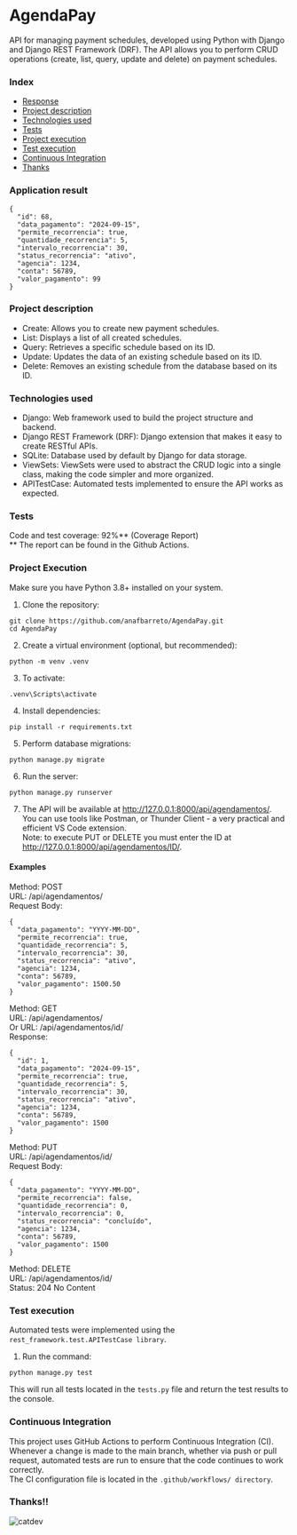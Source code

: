# AgendaPay
API for managing payment schedules, developed using Python with Django and Django REST Framework (DRF). The API allows you to perform CRUD operations (create, list, query, update and delete) on payment schedules. 


### Index
* [Response](#application-result)
* [Project description](#project-description)
* [Technologies used](#technologies-used)
* [Tests](#tests)
* [Project execution](#project-execution)
* [Test execution](#test-execution)
* [Continuous Integration](#continuous-integration)
* [Thanks](#thanks) 



### Application result
```
{
  "id": 68,
  "data_pagamento": "2024-09-15",
  "permite_recorrencia": true,
  "quantidade_recorrencia": 5,
  "intervalo_recorrencia": 30,
  "status_recorrencia": "ativo",
  "agencia": 1234,
  "conta": 56789,
  "valor_pagamento": 99
}
``` 


### Project description
* Create: Allows you to create new payment schedules.
* List: Displays a list of all created schedules.
* Query: Retrieves a specific schedule based on its ID.
* Update: Updates the data of an existing schedule based on its ID.
* Delete: Removes an existing schedule from the database based on its ID.


### Technologies used
* Django: Web framework used to build the project structure and backend.
* Django REST Framework (DRF): Django extension that makes it easy to create RESTful APIs.
* SQLite: Database used by default by Django for data storage.
* ViewSets: ViewSets were used to abstract the CRUD logic into a single class, making the code simpler and more organized.
* APITestCase: Automated tests implemented to ensure the API works as expected.

### Tests
Code and test coverage: 92%** (Coverage Report) <br>
 ** The report can be found in the Github Actions.

### Project Execution
Make sure you have Python 3.8+ installed on your system.

1. Clone the repository: <br>
```
git clone https://github.com/anafbarreto/AgendaPay.git
cd AgendaPay
```
2. Create a virtual environment (optional, but recommended):
```
python -m venv .venv
```
3. To activate:
```
.venv\Scripts\activate 
```
4. Install dependencies:
```
pip install -r requirements.txt
```
5. Perform database migrations:
```
python manage.py migrate
```
6. Run the server:
```
python manage.py runserver
```
7. The API will be available at http://127.0.0.1:8000/api/agendamentos/. <br>
You can use tools like Postman, or Thunder Client - a very practical and efficient VS Code extension. <br>
Note: to execute PUT or DELETE you must enter the ID at http://127.0.0.1:8000/api/agendamentos/ID/.


#### Examples
Method: POST <br>
URL: /api/agendamentos/ <br>
Request Body: <br>
```
{
  "data_pagamento": "YYYY-MM-DD",
  "permite_recorrencia": true,
  "quantidade_recorrencia": 5,
  "intervalo_recorrencia": 30,
  "status_recorrencia": "ativo",
  "agencia": 1234,
  "conta": 56789,
  "valor_pagamento": 1500.50
}
```
Method: GET <br>
URL: /api/agendamentos/ <br>
Or URL: /api/agendamentos/id/ <br>
Response: 
```
{
  "id": 1,
  "data_pagamento": "2024-09-15",
  "permite_recorrencia": true,
  "quantidade_recorrencia": 5,
  "intervalo_recorrencia": 30,
  "status_recorrencia": "ativo",
  "agencia": 1234,
  "conta": 56789,
  "valor_pagamento": 1500
}
```


Method: PUT <br>
URL: /api/agendamentos/id/ <br>
Request Body: <br>
```
{
  "data_pagamento": "YYYY-MM-DD",
  "permite_recorrencia": false,
  "quantidade_recorrencia": 0,
  "intervalo_recorrencia": 0,
  "status_recorrencia": "concluído",
  "agencia": 1234,
  "conta": 56789,
  "valor_pagamento": 1500
}
```

Method: DELETE <br>
URL: /api/agendamentos/id/ <br>
Status: 204 No Content <br>


### Test execution
Automated tests were implemented using the `rest_framework.test.APITestCase library`.

1. Run the command:
```
python manage.py test
```
This will run all tests located in the `tests.py` file and return the test results to the console.


### Continuous Integration
This project uses GitHub Actions to perform Continuous Integration (CI). Whenever a change is made to the main branch, whether via push or pull request, automated tests are run to ensure that the code continues to work correctly. <br>
The CI configuration file is located in the `.github/workflows/ directory`.


### Thanks!!
![catdev](https://github.com/anafbarreto/Desafio/assets/44984838/87f17484-6a56-4b34-b52e-c3ecb980edd0)



